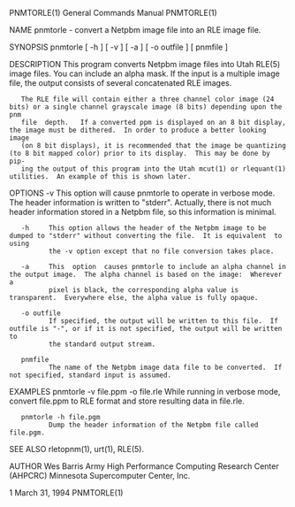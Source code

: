 PNMTORLE(1)                                                   General Commands Manual                                                  PNMTORLE(1)

NAME
       pnmtorle - convert a Netpbm image file into an RLE image file.

SYNOPSIS
       pnmtorle [ -h ] [ -v ] [ -a ] [ -o outfile ] [ pnmfile ]

DESCRIPTION
       This  program  converts  Netpbm image files into Utah RLE(5) image files.  You can include an alpha mask.  If the input is a multiple image
       file, the output consists of several concatenated RLE images.

       The RLE file will contain either a three channel color image (24 bits) or a single channel grayscale image (8 bits) depending upon the  pnm
       file  depth.   If a converted ppm is displayed on an 8 bit display, the image must be dithered.  In order to produce a better looking image
       (on 8 bit displays), it is recommended that the image be quantizing (to 8 bit mapped color) prior to its display.  This may be done by pip‐
       ing the output of this program into the Utah mcut(1) or rlequant(1) utilities.  An example of this is shown later.

OPTIONS
       -v     This  option will cause pnmtorle to operate in verbose mode.  The header information is written to "stderr".  Actually, there is not
              much header information stored in a Netpbm file, so this information is minimal.

       -h     This option allows the header of the Netpbm image to be dumped to "stderr" without converting the file.  It is equivalent  to  using
              the -v option except that no file conversion takes place.

       -a     This  option  causes pnmtorle to include an alpha channel in the output image.  The alpha channel is based on the image:  Wherever a
              pixel is black, the corresponding alpha value is transparent.  Everywhere else, the alpha value is fully opaque.

       -o outfile
              If specified, the output will be written to this file.  If outfile is "-", or if it is not specified, the output will be written  to
              the standard output stream.

       pnmfile
              The name of the Netpbm image data file to be converted.  If not specified, standard input is assumed.

EXAMPLES
       pnmtorle -v file.ppm -o file.rle
              While running in verbose mode, convert file.ppm to RLE format and store resulting data in file.rle.

       pnmtorle -h file.pgm
              Dump the header information of the Netpbm file called file.pgm.

SEE ALSO
       rletopnm(1), urt(1), RLE(5).

AUTHOR
       Wes Barris
       Army High Performance Computing Research Center (AHPCRC)
       Minnesota Supercomputer Center, Inc.

1                                                                 March 31, 1994                                                       PNMTORLE(1)

